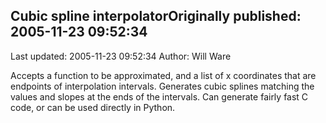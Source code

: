 ## Cubic spline interpolatorOriginally published: 2005-11-23 09:52:34 
Last updated: 2005-11-23 09:52:34 
Author: Will Ware 
 
Accepts a function to be approximated, and a list of x coordinates that are endpoints of interpolation intervals. Generates cubic splines matching the values and slopes at the ends of the intervals. Can generate fairly fast C code, or can be used directly in Python.
